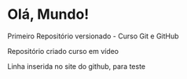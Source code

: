 # Olá, Mundo!
 Primeiro Repositório versionado - Curso Git e GitHub

Repositório criado curso em vídeo

Linha inserida no site do github, para teste 
